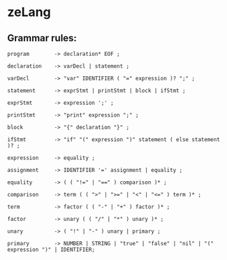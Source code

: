 # zeLang

## Grammar rules:

`program        -> declaration* EOF ;`

`declaration    -> varDecl | statement ;`

`varDecl        -> "var" IDENTIFIER ( "=" expression )? ";" ;`

`statement      -> exprStmt | printStmt | block | ifStmt ;`

`exprStmt       -> expression ';' ;`

`printStmt      -> "print" expression ";" ;`

`block          -> "{" declaration "}" ;`

`ifStmt         -> "if" "(" expression ")" statement ( else statement )? ;`

`expression     -> equality ;`

`assignment     -> IDENTIFIER '=' assignment | equality ;`

`equality       -> ( ( "!=" | "==" ) comparison )* ;`

`comparison     -> term ( ( ">" | ">=" | "<" | "<=" ) term )* ;`

`term           -> factor ( ( "-" | "+" ) factor )* ;`

`factor         -> unary ( ( "/" | "*" ) unary )* ;`

`unary          -> ( "!" | "-" ) unary | primary ;`

`primary        -> NUMBER | STRING | "true" | "false" | "nil" | "(" expression ")" | IDENTIFIER;`